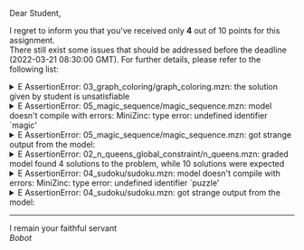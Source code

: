 Dear Student,

I regret to inform you that you've received only **4** out of 10 points for this assignment.\
There still exist some issues that should be addressed before the deadline (2022-03-21 08:30:00 GMT). For further details, please refer to the following list:

<details><summary>E   AssertionError: 03_graph_coloring/graph_coloring.mzn: the solution given by student is unsatisfiable</summary></details>
<details><summary>E   AssertionError: 05_magic_sequence/magic_sequence.mzn: model doesn&#x27;t compile with errors: MiniZinc: type error: undefined identifier `magic&#x27;</summary></details>
<details><summary>E   AssertionError: 05_magic_sequence/magic_sequence.mzn: got strange output from the model:</summary>    /tmp/tmpgo5259e6/student/05_magic_sequence/magic_sequence.mzn:21.36-40:<br>    MiniZinc: type error: undefined identifier `magic&#x27;</details>
<details><summary>E   AssertionError: 02_n_queens_global_constraint/n_queens.mzn: graded model found 4 solutions to the problem, while 10 solutions were expected</summary></details>
<details><summary>E   AssertionError: 04_sudoku/sudoku.mzn: model doesn&#x27;t compile with errors: MiniZinc: type error: undefined identifier `puzzle&#x27;</summary></details>
<details><summary>E   AssertionError: 04_sudoku/sudoku.mzn: got strange output from the model:</summary>    /tmp/tmpzm08cpjc/student/04_sudoku/sudoku.mzn:49.15-20:<br>    MiniZinc: type error: undefined identifier `puzzle&#x27;</details>

-----------
I remain your faithful servant\
_Bobot_